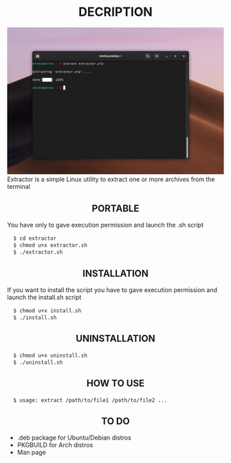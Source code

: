 <h1 align="center"> DECRIPTION </h1>
<img src="https://github.com/Mirko-r/extractor/blob/main/gnome-shell-screenshot-OYDO40.png" border-radius=25px>
Extractor is a simple Linux utility to extract one or more archives from the terminal

 
<h2 align="center">PORTABLE</h2>
You have only to gave execution permission and launch the .sh script

```
  $ cd extractor
  $ chmod u+x extractor.sh
  $ ./extractor.sh
```
<h2 align="center">INSTALLATION</h2>
If you want to install the script you have to gave execution permission and launch the install.sh script

```
  $ chmod u+x install.sh
  $ ./install.sh
```
<h2 align="center">UNINSTALLATION</h2>

```
  $ chmod u+x uninstall.sh
  $ ./uninstall.sh
```
<h2 align="center">HOW TO USE</h2>

```
  $ usage: extract /path/to/file1 /path/to/file2 ...
```
<h2 align="center">TO DO</h2>

<ul>
<li> .deb package for Ubuntu/Debian distros
<li> PKGBUILD for Arch distros
<li> Man page
</ul>

